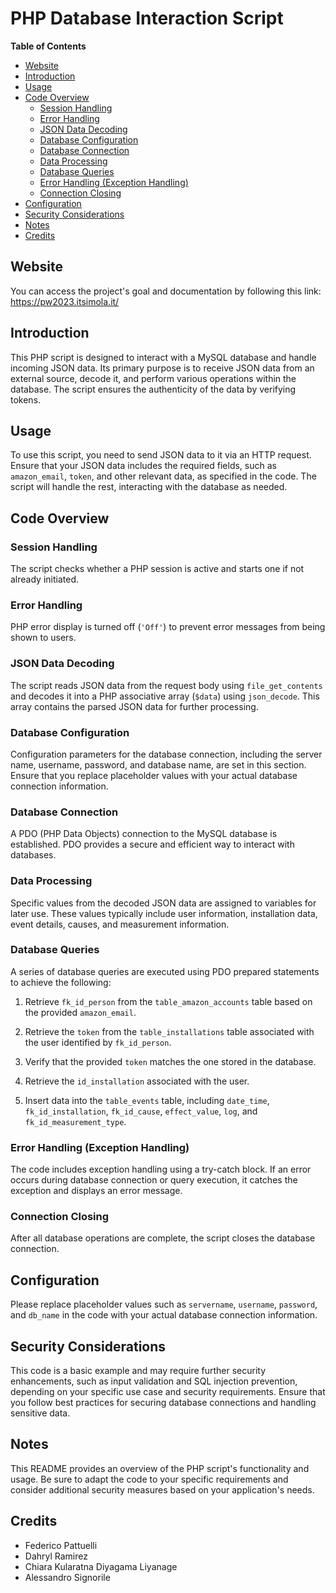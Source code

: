 # PHP Database Interaction Script

**Table of Contents**
- [Website](#website)
- [Introduction](#introduction)
- [Usage](#usage)
- [Code Overview](#code-overview)
  - [Session Handling](#session-handling)
  - [Error Handling](#error-handling)
  - [JSON Data Decoding](#json-data-decoding)
  - [Database Configuration](#database-configuration)
  - [Database Connection](#database-connection)
  - [Data Processing](#data-processing)
  - [Database Queries](#database-queries)
  - [Error Handling (Exception Handling)](#error-handling-exception-handling)
  - [Connection Closing](#connection-closing)
- [Configuration](#configuration)
- [Security Considerations](#security-considerations)
- [Notes](#notes)
- [Credits](#credits)

## Website

You can access the project's goal and documentation by following this link: https://pw2023.itsimola.it/

## Introduction 

This PHP script is designed to interact with a MySQL database and handle incoming JSON data. Its primary purpose is to receive JSON data from an external source, decode it, and perform various operations within the database. The script ensures the authenticity of the data by verifying tokens.

## Usage

To use this script, you need to send JSON data to it via an HTTP request. Ensure that your JSON data includes the required fields, such as `amazon_email`, `token`, and other relevant data, as specified in the code. The script will handle the rest, interacting with the database as needed.

## Code Overview 

### Session Handling 

The script checks whether a PHP session is active and starts one if not already initiated.

### Error Handling 

PHP error display is turned off (`'Off'`) to prevent error messages from being shown to users.

### JSON Data Decoding 

The script reads JSON data from the request body using `file_get_contents` and decodes it into a PHP associative array (`$data`) using `json_decode`. This array contains the parsed JSON data for further processing.

### Database Configuration 

Configuration parameters for the database connection, including the server name, username, password, and database name, are set in this section. Ensure that you replace placeholder values with your actual database connection information.

### Database Connection

A PDO (PHP Data Objects) connection to the MySQL database is established. PDO provides a secure and efficient way to interact with databases.

### Data Processing 

Specific values from the decoded JSON data are assigned to variables for later use. These values typically include user information, installation data, event details, causes, and measurement information.

### Database Queries

A series of database queries are executed using PDO prepared statements to achieve the following:
   
   1. Retrieve `fk_id_person` from the `table_amazon_accounts` table based on the provided `amazon_email`.
   
   2. Retrieve the `token` from the `table_installations` table associated with the user identified by `fk_id_person`.
   
   3. Verify that the provided `token` matches the one stored in the database.
   
   4. Retrieve the `id_installation` associated with the user.
   
   5. Insert data into the `table_events` table, including `date_time`, `fk_id_installation`, `fk_id_cause`, `effect_value`, `log`, and `fk_id_measurement_type`.

### Error Handling (Exception Handling) 

The code includes exception handling using a try-catch block. If an error occurs during database connection or query execution, it catches the exception and displays an error message.

### Connection Closing

After all database operations are complete, the script closes the database connection.

## Configuration 

Please replace placeholder values such as `servername`, `username`, `password`, and `db_name` in the code with your actual database connection information.

## Security Considerations

This code is a basic example and may require further security enhancements, such as input validation and SQL injection prevention, depending on your specific use case and security requirements. Ensure that you follow best practices for securing database connections and handling sensitive data.

## Notes

This README provides an overview of the PHP script's functionality and usage. Be sure to adapt the code to your specific requirements and consider additional security measures based on your application's needs.

## Credits

- Federico Pattuelli
- Dahryl Ramirez
- Chiara Kularatna Diyagama Liyanage
- Alessandro Signorile
